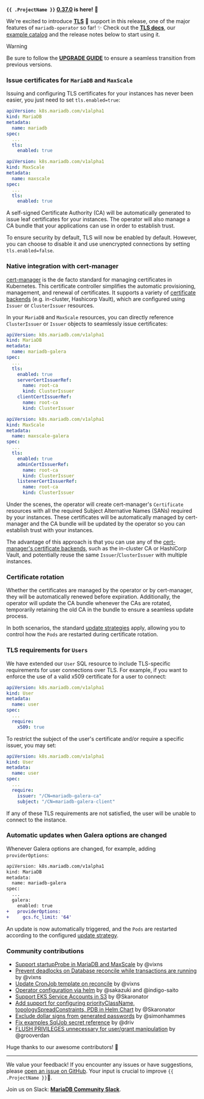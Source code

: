 **`{{ .ProjectName }}` [0.37.0](https://github.com/mariadb-operator/mariadb-operator/releases/tag/0.37.0) is here!** 🦭

We're excited to introduce __[TLS](https://github.com/mariadb-operator/mariadb-operator/blob/main/docs/TLS.md)__ 🔐 support in this release, one of the major features of `mariadb-operator` so far! ✨ Check out the __[TLS docs](https://github.com/mariadb-operator/mariadb-operator/blob/main/docs/TLS.md)__, our [example catalog](https://github.com/mariadb-operator/mariadb-operator/tree/main/examples/manifests) and the release notes below to start using it.

> [!WARNING]
> Be sure to follow the __[UPGRADE GUIDE](https://github.com/mariadb-operator/mariadb-operator/blob/main/docs/releases/UPGRADE_0.37.0.md)__ to ensure a seamless transition from previous versions.

### Issue certificates for `MariaDB` and `MaxScale`

Issuing and configuring TLS certificates for your instances has never been easier, you just need to set `tls.enabled=true`:

```yaml
apiVersion: k8s.mariadb.com/v1alpha1
kind: MariaDB
metadata:
  name: mariadb
spec:
  ...
  tls:
    enabled: true
```

```yaml
apiVersion: k8s.mariadb.com/v1alpha1
kind: MaxScale
metadata:
  name: maxscale
spec:
  ...
  tls:
    enabled: true
```

A self-signed Certificate Authority (CA) will be automatically generated to issue leaf certificates for your instances. The operator will also manage a CA bundle that your applications can use in order to establish trust. 

To ensure security by default, TLS will now be enabled by default. However, you can choose to disable it and use unencrypted connections by setting `tls.enabled=false`.

### Native integration with cert-manager

[cert-manager](https://cert-manager.io/) is the de facto standard for managing certificates in Kubernetes. This certificate controller simplifies the automatic provisioning, management, and renewal of certificates. It supports a variety of [certificate backends](https://cert-manager.io/docs/configuration/issuers/) (e.g. in-cluster, Hashicorp Vault), which are configured using `Issuer` or `ClusterIssuer` resources.

In your `MariaDB` and `MaxScale` resources, you can directly reference `ClusterIssuer` or `Issuer` objects to seamlessly issue certificates:

```yaml
apiVersion: k8s.mariadb.com/v1alpha1
kind: MariaDB
metadata:
  name: mariadb-galera
spec:
  ...
  tls:
    enabled: true
    serverCertIssuerRef:
      name: root-ca
      kind: ClusterIssuer
    clientCertIssuerRef:
      name: root-ca
      kind: ClusterIssuer
```
```yaml
apiVersion: k8s.mariadb.com/v1alpha1
kind: MaxScale
metadata:
  name: maxscale-galera
spec:
  ...
  tls:
    enabled: true
    adminCertIssuerRef:
      name: root-ca
      kind: ClusterIssuer
    listenerCertIssuerRef:
      name: root-ca
      kind: ClusterIssuer
``` 

Under the scenes, the operator will create cert-manager's `Certificate` resources with all the required Subject Alternative Names (SANs) required by your instances. These certificates will be automatically managed by cert-manager and the CA bundle will be updated by the operator so you can establish trust with your instances.

The advantage of this approach is that you can use any of the [cert-manager's certificate backends](https://cert-manager.io/docs/configuration/issuers/), such as the in-cluster CA or HashiCorp Vault, and potentially reuse the same `Issuer`/`ClusterIssuer` with multiple instances.

### Certificate rotation

Whether the certificates are managed by the operator or by cert-manager, they will be automatically renewed before expiration. Additionally, the operator will update the CA bundle whenever the CAs are rotated, temporarily retaining the old CA in the bundle to ensure a seamless update process.

In both scenarios, the standard [update strategies](https://github.com/mariadb-operator/mariadb-operator/blob/main/docs/UPDATES.md) apply, allowing you to control how the `Pods` are restarted during certificate rotation.

### TLS requirements for `Users`

We have extended our `User` SQL resource to include TLS-specific requirements for user connections over TLS. For example, if you want to enforce the use of a valid x509 certificate for a user to connect:

```yaml
apiVersion: k8s.mariadb.com/v1alpha1
kind: User
metadata:
  name: user
spec:
  ...
  require:
    x509: true
```

To restrict the subject of the user's certificate and/or require a specific issuer, you may set:

```yaml
apiVersion: k8s.mariadb.com/v1alpha1
kind: User
metadata:
  name: user
spec:
  ...
  require:
    issuer: "/CN=mariadb-galera-ca"
    subject: "/CN=mariadb-galera-client"
```

If any of these TLS requirements are not satisfied, the user will be unable to connect to the instance.

### Automatic updates when Galera options are changed

Whenever Galera options are changed, for example, adding `providerOptions`:

```diff
apiVersion: k8s.mariadb.com/v1alpha1
kind: MariaDB
metadata:
  name: mariadb-galera
spec:
  ...
  galera:
    enabled: true
+   providerOptions:
+     gcs.fc_limit: '64'
```

An update is now automatically triggered, and the `Pods` are restarted according to the configured [update strategy](https://github.com/mariadb-operator/mariadb-operator/blob/main/docs/UPDATES.md).
 
### Community contributions

- [Support startupProbe in MariaDB and MaxScale](https://github.com/mariadb-operator/mariadb-operator/pull/1053) by @vixns
- [Prevent deadlocks on Database reconcile while transactions are running](https://github.com/mariadb-operator/mariadb-operator/pull/1127) by @vixns
- [Update CronJob template on reconcile](https://github.com/mariadb-operator/mariadb-operator/pull/1124) by @vixns
- [Operator configuration via helm](https://github.com/mariadb-operator/mariadb-operator/pull/1098) by @sakazuki and @indigo-saito
- [Support EKS Service Accounts in S3](https://github.com/mariadb-operator/mariadb-operator/pull/1115) by @Skaronator
- [Add support for configuring priorityClassName, topologySpreadConstraints, PDB in Helm Chart](https://github.com/mariadb-operator/mariadb-operator/pull/1133) by @Skaronator
- [Exclude dollar signs from generated passwords](https://github.com/mariadb-operator/mariadb-operator/pull/1135) by @simonhammes
- [Fix examples SqlJob secret reference](https://github.com/mariadb-operator/mariadb-operator/pull/1090) by @driv
- [FLUSH PRIVILEGES unnecessary for user/grant manipulation](https://github.com/mariadb-operator/mariadb-operator/pull/1083) by @grooverdan

Huge thanks to our awesome contributors! 🙇

---

We value your feedback! If you encounter any issues or have suggestions, please [open an issue on GitHub](https://github.com/mariadb-operator/mariadb-operator/issues/new/choose). Your input is crucial to improve `{{ .ProjectName }}`🦭.

Join us on Slack: **[MariaDB Community Slack](https://r.mariadb.com/join-community-slack)**.